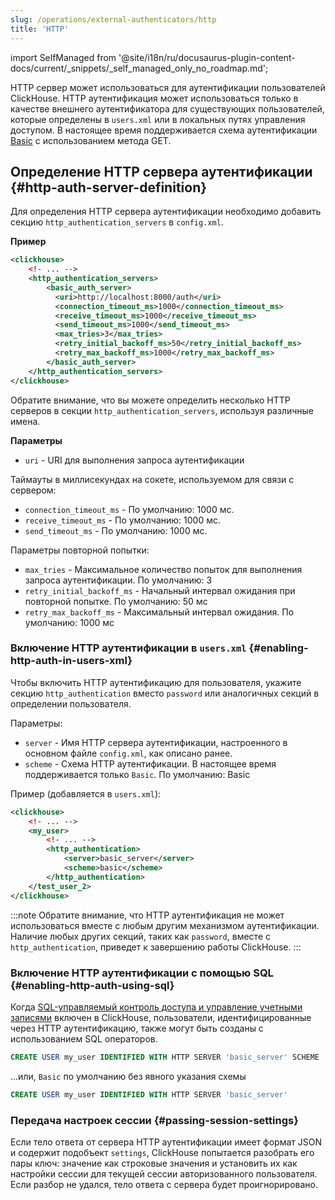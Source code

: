 ```yaml
---
slug: /operations/external-authenticators/http
title: 'HTTP'
---
```

import SelfManaged from '@site/i18n/ru/docusaurus-plugin-content-docs/current/_snippets/_self_managed_only_no_roadmap.md';

<SelfManaged />

HTTP сервер может использоваться для аутентификации пользователей ClickHouse. HTTP аутентификация может использоваться только в качестве внешнего аутентификатора для существующих пользователей, которые определены в `users.xml` или в локальных путях управления доступом. В настоящее время поддерживается схема аутентификации [Basic](https://datatracker.ietf.org/doc/html/rfc7617) с использованием метода GET.

## Определение HTTP сервера аутентификации {#http-auth-server-definition}

Для определения HTTP сервера аутентификации необходимо добавить секцию `http_authentication_servers` в `config.xml`.

**Пример**
```xml
<clickhouse>
    <!- ... -->
    <http_authentication_servers>
        <basic_auth_server>
          <uri>http://localhost:8000/auth</uri>
          <connection_timeout_ms>1000</connection_timeout_ms>
          <receive_timeout_ms>1000</receive_timeout_ms>
          <send_timeout_ms>1000</send_timeout_ms>
          <max_tries>3</max_tries>
          <retry_initial_backoff_ms>50</retry_initial_backoff_ms>
          <retry_max_backoff_ms>1000</retry_max_backoff_ms>
        </basic_auth_server>
    </http_authentication_servers>
</clickhouse>

```

Обратите внимание, что вы можете определить несколько HTTP серверов в секции `http_authentication_servers`, используя различные имена.

**Параметры**
- `uri` - URI для выполнения запроса аутентификации

Таймауты в миллисекундах на сокете, используемом для связи с сервером:
- `connection_timeout_ms` - По умолчанию: 1000 мс.
- `receive_timeout_ms` - По умолчанию: 1000 мс.
- `send_timeout_ms` - По умолчанию: 1000 мс.

Параметры повторной попытки:
- `max_tries` - Максимальное количество попыток для выполнения запроса аутентификации. По умолчанию: 3
- `retry_initial_backoff_ms` - Начальный интервал ожидания при повторной попытке. По умолчанию: 50 мс
- `retry_max_backoff_ms` - Максимальный интервал ожидания. По умолчанию: 1000 мс

### Включение HTTP аутентификации в `users.xml` {#enabling-http-auth-in-users-xml}

Чтобы включить HTTP аутентификацию для пользователя, укажите секцию `http_authentication` вместо `password` или аналогичных секций в определении пользователя.

Параметры:
- `server` - Имя HTTP сервера аутентификации, настроенного в основном файле `config.xml`, как описано ранее.
- `scheme` - Схема HTTP аутентификации. В настоящее время поддерживается только `Basic`. По умолчанию: Basic

Пример (добавляется в `users.xml`):
```xml
<clickhouse>
    <!- ... -->
    <my_user>
        <!- ... -->
        <http_authentication>
            <server>basic_server</server>
            <scheme>basic</scheme>
        </http_authentication>
    </test_user_2>
</clickhouse>
```

:::note
Обратите внимание, что HTTP аутентификация не может использоваться вместе с любым другим механизмом аутентификации. Наличие любых других секций, таких как `password`, вместе с `http_authentication`, приведет к завершению работы ClickHouse.
:::

### Включение HTTP аутентификации с помощью SQL {#enabling-http-auth-using-sql}

Когда [SQL-управляемый контроль доступа и управление учетными записями](/operations/access-rights#access-control-usage) включен в ClickHouse, пользователи, идентифицированные через HTTP аутентификацию, также могут быть созданы с использованием SQL операторов.

```sql
CREATE USER my_user IDENTIFIED WITH HTTP SERVER 'basic_server' SCHEME 'Basic'
```

...или, `Basic` по умолчанию без явного указания схемы

```sql
CREATE USER my_user IDENTIFIED WITH HTTP SERVER 'basic_server'
```

### Передача настроек сессии {#passing-session-settings}

Если тело ответа от сервера HTTP аутентификации имеет формат JSON и содержит подобъект `settings`, ClickHouse попытается разобрать его пары ключ: значение как строковые значения и установить их как настройки сессии для текущей сессии авторизованного пользователя. Если разбор не удался, тело ответа с сервера будет проигнорировано.
